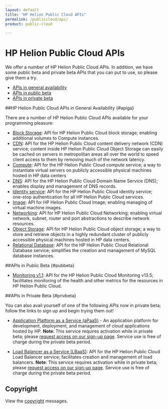 ```yaml
---
layout: default
title: "HP Helion Public Cloud APIs"
permalink: /publiccloud/api/
product: public-cloud

---
```

<!--PUBLISHED-->
# HP Helion Public Cloud APIs

We offer a number of HP Helion Public Cloud APIs. In addition, we have some public beta and private beta APIs that you can put to use, so please give them a try.

* [APIs in general availability](#apiga)
* [APIs in public beta](#pubbeta)
* [APIs in private beta](#privbeta)

##HP Helion Public Cloud APIs in General Availability {#apiga}

There are a number of HP Helion Public Cloud APIs available for your programming pleasure: 

* [Block Storage](/publiccloud/api/block-storage/): API for HP Helion Public Cloud block storage; enabling additional volumes to Compute instances.
* [CDN](/publiccloud/api/CDN/): API for the HP Helion Public Cloud content delivery network (CDN) service; content inside HP Helion Public Cloud Object Storage can easily be cached on servers in metropolitan areas all over the world to speed client access to them by removing much of the network latency.
* [Compute](/publiccloud/api/compute/): API for the HP Helion Public Cloud compute service; a way to instantiate virtual servers on publicly accessible physical machines hosted in HP data centers
* [DNS](/publiccloud/api/dns/): API for the HP Helion Public Cloud Domain Name Service (DNS); enables display and management of DNS records.
* [Identity service](/publiccloud/api/identity/): API for the HP Helion Public Cloud identity service; one-stop authentication for all HP Helion Public Cloud services.
* [Image](/publiccloud/api/image/): API for HP Helion Public Cloud Image; enabling managing of virtual machine images.
* [Networking](/publiccloud/api/networking/): API for HP Helion Public Cloud Networking; enabling virtual network, subnet, router and port abstractions to describe network resources.
* [Object Storage](/publiccloud/api/object-storage/): API for HP Helion Public Cloud object storage; a way to store and retrieve objects in a highly redundant cluster of publicly accessible physical machines hosted in HP data centers. 
* [Relational Database](/publiccloud/api/dbaas/): API for the HP Helion Public Cloud Relational Database service; simplifies the creation and management of MySQL database instances.

##APIs in Public Beta {#pubbeta}

* [Monitoring v1.1](/publiccloud/api/monitoring/): API for the HP Helion Public Cloud Monitoring  v13.5; facilitates monitoring of the health and other metrics for the resources in HP Helion Public Cloud.

##APIs in Private Beta {#privbeta}

You can also avail yourself of one of the following APIs now in private beta; follow the links to sign up and begin trying them out!

* [Application Platform as a Service (aPaaS)](/apaas/) - An application platform for development, deployment, and management of cloud applications hosted by HP.
  **Note**: This service requires activation while in private beta; please [request access on our sign-up page](http://go.hpcloud.com/PaaS-private-beta-signup). Service use is free of charge during the private beta period.

* [Load Balancer as a Service (LBaaS)](/publiccloud/api/lbaas/): API for the HP Helion Public Cloud Load Balancer service; facilitates creation and management of load balancers.
  **Note**: This service requires activation while in private beta; please [request access on our sign-up page](https://horizon.hpcloud.com/landing/pbr/hpext:lbaas).  Service use is free of charge during the private beta period.	

## Copyright

View the [copyright](/publiccloud/api/copyright/) messages.
